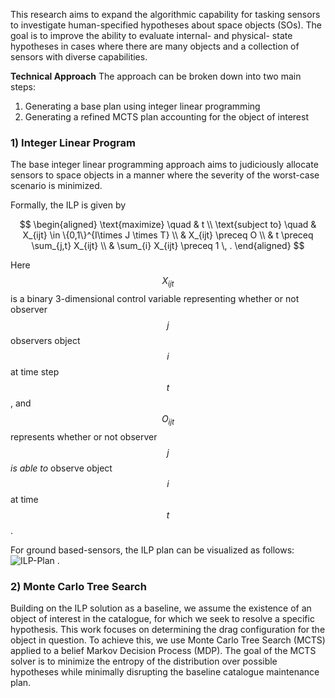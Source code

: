 
This research aims to expand the algorithmic capability for tasking sensors to investigate human-specified hypotheses about space objects (SOs).
The goal is to improve the ability to evaluate internal- and physical- state hypotheses in cases where there are many objects and a collection of sensors with diverse capabilities.


<!-- **Problem Description** -->
<!-- Describe the problem of catalog maintenance and hypothesis resolution -->


**Technical Approach**
The approach can be broken down into two main steps:
1. Generating a base plan using integer linear programming
2. Generating a refined MCTS plan accounting for the object of interest


### 1) Integer Linear Program
The base integer linear programming approach aims to judiciously allocate sensors to space objects in a manner where the severity of the worst-case scenario is minimized. 

Formally, the ILP is given by
<script type="text/javascript" src="https://cdn.jsdelivr.net/npm/mathjax@3/es5/tex-mml-chtml.js"></script>
$$
\begin{aligned}
\text{maximize} \quad & t \\
\text{subject to} \quad & X_{ijt} \in \{0,1\}^{I\times J \times T} \\
& X_{ijt} \preceq O \\
& t \preceq \sum_{j,t} X_{ijt} \\
& \sum_{i} X_{ijt} \preceq 1 \, .
\end{aligned}
$$

Here $$X_{ijt}$$ is a binary 3-dimensional control variable representing whether or not observer $$j$$ observers object $$i$$ at time step $$t$$, and $$O_{ijt}$$ represents whether or not observer $$j$$ *is able to* observe object $$i$$ at time $$t$$.

For ground based-sensors, the ILP plan can be visualized as follows:
![ILP-Plan](../assets/images/ilp-plan-600.gif)
.

### 2) Monte Carlo Tree Search
Building on the ILP solution as a baseline, we assume the existence of an object of interest in the catalogue, for which we seek to resolve a specific hypothesis. This work focuses on determining the drag configuration for the object in question. To achieve this, we use Monte Carlo Tree Search (MCTS) applied to a belief Markov Decision Process (MDP). The goal of the MCTS solver is to minimize the entropy of the distribution over possible hypotheses while minimally disrupting the baseline catalogue maintenance plan.
